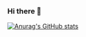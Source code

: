 ### Hi there 👋
[![Anurag's GitHub stats](https://github-readme-stats.vercel.app/apiMayu0628=anuraghazra)](https://github.com/anuraghazra/github-readme-stats)
<!--
**Mayu0628/Mayu0628** is a ✨ _special_ ✨ repository because its `README.md` (this file) appears on your GitHub profile.

Here are some ideas to get you started:

- 🔭 I’m currently working on ...
- 🌱 I’m currently learning ...
- 👯 I’m looking to collaborate on ...
- 🤔 I’m looking for help with ...
- 💬 Ask me about ...
- 📫 How to reach me: ...
- 😄 Pronouns: ...
- ⚡ Fun fact: ...
-->

